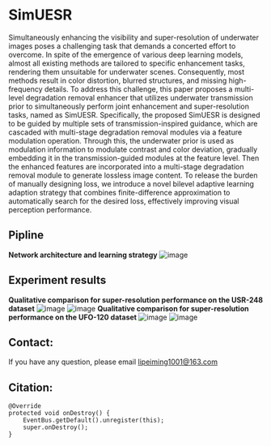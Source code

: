 # SimUESR 
Simultaneously enhancing the visibility and super-resolution of underwater images poses a challenging task that
demands a concerted effort to overcome. In spite of the emergence
of various deep learning models, almost all existing methods are
tailored to specific enhancement tasks, rendering them unsuitable
for underwater scenes. Consequently, most methods result in
color distortion, blurred structures, and missing high-frequency
details. To address this challenge, this paper proposes a multi-level degradation removal enhancer that utilizes underwater
transmission prior to simultaneously perform joint enhancement
and super-resolution tasks, named as SimUESR. Specifically, the
proposed SimUESR is designed to be guided by multiple sets of
transmission-inspired guidance, which are cascaded with multi-stage degradation removal modules via a feature modulation
operation. Through this, the underwater prior is used as modulation information to modulate contrast and color deviation,
gradually embedding it in the transmission-guided modules at the
feature level. Then the enhanced features are incorporated into
a multi-stage degradation removal module to generate lossless
image content. To release the burden of manually designing loss,
we introduce a novel bilevel adaptive learning adaption strategy
that combines finite-difference approximation to automatically
search for the desired loss, effectively improving visual perception
performance.

## Pipline 
 **Network architecture and learning strategy**
![image]([https://github.com/lpm1001/SimUESR/blob/main/resources/pipeline.pdf](https://github.com/lpm1001/SimUESR/blob/main/resources/pipeline.png))  
## Experiment results

 **Qualitative comparison for super-resolution performance on the USR-248 dataset**
![image]([https://github.com/lpm1001/SimUESR/blob/main/resources/pipeline.pdf](https://github.com/lpm1001/SimUESR/blob/main/resources/usrx2.png))
![image]([https://github.com/lpm1001/SimUESR/blob/main/resources/pipeline.pdf](https://github.com/lpm1001/SimUESR/blob/main/resources/usrx4.png))
 **Qualitative comparison for super-resolution performance on the UFO-120 dataset**
![image]([https://github.com/lpm1001/SimUESR/blob/main/resources/pipeline.pdf](https://github.com/lpm1001/SimUESR/blob/main/resources/ufox2.png))
![image]([https://github.com/lpm1001/SimUESR/blob/main/resources/pipeline.pdf](https://github.com/lpm1001/SimUESR/blob/main/resources/ufox4.png))
## Contact: 
If you have any question, please email lipeiming1001@163.com
## Citation:    
```
@Override
protected void onDestroy() {
    EventBus.getDefault().unregister(this);
    super.onDestroy();
}
```  
